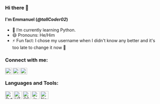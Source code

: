 ### Hi there 👋

#### I'm **Emmanuel (_@tallCoder02_)** 

- 🌱 I’m currently learning Python.
- 😄 Pronouns: He/Him
- ⚡ Fun fact: I chose my username when I didn't know any better and it's too late to change it now :grimacing:

### Connect with me:
[<img align="left" alt="Twitter" width="22px" src="https://cdn.jsdelivr.net/npm/simple-icons@3.13.0/icons/twitter.svg" />](https://twitter.com/_tallCoder02)
[<img align="left" alt="Email" width="22px" src="https://cdn.jsdelivr.net/npm/simple-icons@3.13.0/icons/gmail.svg" />](mailto:jemenichinonso11@gmail.com)
[<img align="left" alt="Instagram" width="22px" src="https://cdn.jsdelivr.net/npm/simple-icons@3.13.0/icons/instagram.svg" />](https://www.instagram.com/tallcoder02/?hl=en)

<br />

### Languages and Tools:
<img align="left" alt="Python" width="26px" src="https://cdn.jsdelivr.net/npm/simple-icons@3.13.0/icons/python.svg">
<img align="left" alt="HTML5" width="26px" src="https://cdn.jsdelivr.net/npm/simple-icons@3.13.0/icons/html5.svg" />
<img align="left" alt="CSS3" width="26px" src="https://cdn.jsdelivr.net/npm/simple-icons@3.13.0/icons/css3.svg" />
<img align="left" alt="JavaScript" width="26px" src="https://cdn.jsdelivr.net/npm/simple-icons@3.13.0/icons/javascript.svg" />
<img align="left" alt="Node.js" width="26px" src="https://cdn.jsdelivr.net/npm/simple-icons@3.13.0/icons/node-dot-js.svg" />

<!--
**tallCoder02/tallCoder02** is a ✨ _special_ ✨ repository because its `README.md` (this file) appears on your GitHub profile.

Here are some ideas to get you started:

- 🔭 I’m currently working on ...
- 🌱 I’m currently learning ...
- 👯 I’m looking to collaborate on ...
- 🤔 I’m looking for help with ...
- 💬 Ask me about ...
- 📫 How to reach me: ...
- 😄 Pronouns: ...
- ⚡ Fun fact: ...
-->
